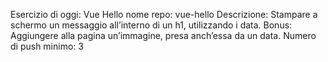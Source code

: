 Esercizio di oggi: Vue Hello
nome repo: vue-hello
Descrizione: Stampare a schermo un messaggio all’interno di un h1, utilizzando i data.
Bonus: Aggiungere alla pagina un’immagine, presa anch’essa da un data.
Numero di push minimo: 3

